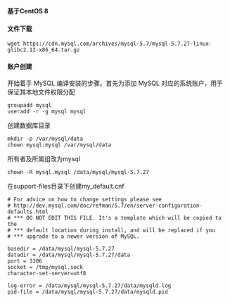 **基于CentOS 8** 

#### 文件下载

```shell
wget https://cdn.mysql.com/archives/mysql-5.7/mysql-5.7.27-linux-glibc2.12-x86_64.tar.gz
```





#### 账户创建

开始着手 MySQL 编译安装的步骤。首先为添加 MySQL 对应的系统账户，用于保证其本地文件权限分配

```shell
groupadd mysql
useradd -r -g mysql mysql
```

创建数据库目录

```shell
mkdir -p /var/mysql/data
chown mysql:mysql /var/mysql/data
```

所有者及所属组改为mysql

```
chown -R mysql.mysql /data/mysql/mysql-5.7.27
```

在support-files目录下创建my_default.cnf

```properties
# For advice on how to change settings please see
# http://dev.mysql.com/doc/refman/5.7/en/server-configuration-defaults.html
# *** DO NOT EDIT THIS FILE. It's a template which will be copied to the
# *** default location during install, and will be replaced if you
# *** upgrade to a newer version of MySQL.

basedir = /data/mysql/mysql-5.7.27
datadir = /data/mysql/mysql-5.7.27/data
port = 3306
socket = /tmp/mysql.sock
character-set-server=utf8

log-error = /data/mysql/mysql-5.7.27/data/mysqld.log
pid-file = /data/mysql/mysql-5.7.27/data/mysqld.pid
```

